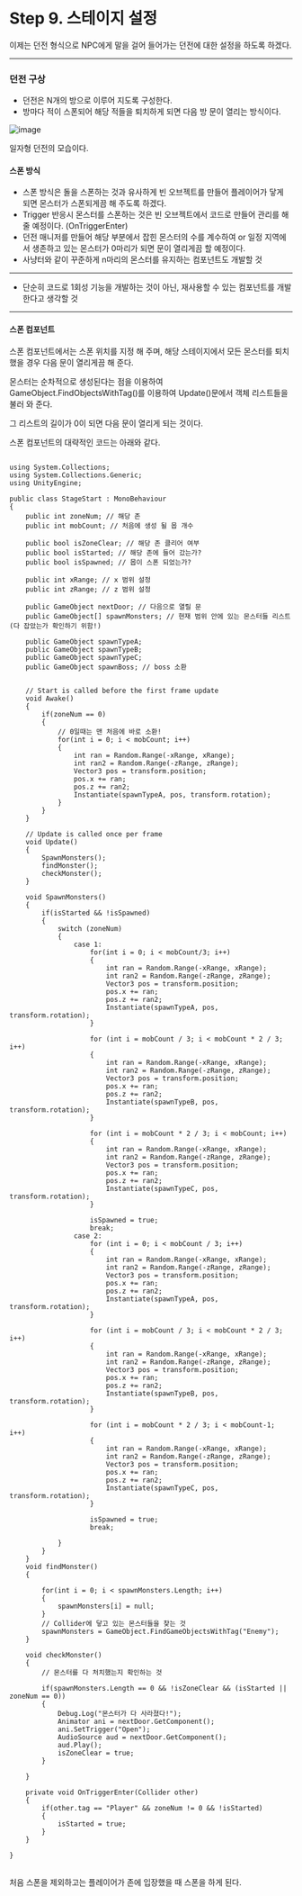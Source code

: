 # Step 9. 스테이지 설정

이제는 던전 형식으로 NPC에게 말을 걸어 들어가는 던전에 대한 설정을 하도록 하겠다.

<hr>

### 던전 구상

- 던전은 N개의 방으로 이루어 지도록 구성한다.
- 방마다 적이 스폰되어 해당 적들을 퇴치하게 되면 다음 방 문이 열리는 방식이다.

![image](https://user-images.githubusercontent.com/66288087/200790494-c82c6d26-8b3a-48b5-b708-17e3e24b2d3c.png)

일자형 던전의 모습이다.

#### 스폰 방식

- 스폰 방식은 돌을 스폰하는 것과 유사하게 빈 오브젝트를 만들어 플레이어가 닿게 되면 몬스터가 스폰되게끔 해 주도록 하겠다.
- Trigger 반응시 몬스터를 스폰하는 것은 빈 오브젝트에서 코드로 만들어 관리를 해 줄 예정이다. (OnTriggerEnter)
- 던전 매니저를 만들어 해당 부분에서 잡힌 몬스터의 수를 계수하여 or 일정 지역에서 생존하고 있는 몬스터가 0마리가 되면 문이 열리게끔 할 예정이다.
- 사냥터와 같이 꾸준하게 n마리의 몬스터를 유지하는 컴포넌트도 개발할 것

<hr>

+ 단순히 코드로 1회성 기능을 개발하는 것이 아닌, 재사용할 수 있는 컴포넌트를 개발한다고 생각할 것

<hr>

#### 스폰 컴포넌트

스폰 컴포넌트에서는 스폰 위치를 지정 해 주며, 해당 스테이지에서 모든 몬스터를 퇴치했을 경우 다음 문이 열리게끔 해 준다.

몬스터는 순차적으로 생성된다는 점을 이용하여 GameObject.FindObjectsWithTag()를 이용하여 Update()문에서 객체 리스트들을 불러 와 준다.

그 리스트의 길이가 0이 되면 다음 문이 열리게 되는 것이다.

스폰 컴포넌트의 대략적인 코드는 아래와 같다.

<pre>
<code>
using System.Collections;
using System.Collections.Generic;
using UnityEngine;

public class StageStart : MonoBehaviour
{
    public int zoneNum; // 해당 존
    public int mobCount; // 처음에 생성 될 몹 개수

    public bool isZoneClear; // 해당 존 클리어 여부
    public bool isStarted; // 해당 존에 들어 갔는가?
    public bool isSpawned; // 몹이 스폰 되었는가?

    public int xRange; // x 범위 설정
    public int zRange; // z 범위 설정

    public GameObject nextDoor; // 다음으로 열릴 문
    public GameObject[] spawnMonsters; // 현재 범위 안에 있는 몬스터들 리스트(다 잡았는가 확인하기 위함!)

    public GameObject spawnTypeA;
    public GameObject spawnTypeB;
    public GameObject spawnTypeC;
    public GameObject spawnBoss; // boss 소환


    // Start is called before the first frame update
    void Awake()
    {
        if(zoneNum == 0)
        {
            // 0일때는 맨 처음에 바로 소환!
            for(int i = 0; i < mobCount; i++)
            {
                int ran = Random.Range(-xRange, xRange);
                int ran2 = Random.Range(-zRange, zRange);
                Vector3 pos = transform.position;
                pos.x += ran;
                pos.z += ran2;
                Instantiate(spawnTypeA, pos, transform.rotation);
            }
        }
    }

    // Update is called once per frame
    void Update()
    {
        SpawnMonsters();
        findMonster();
        checkMonster();
    }

    void SpawnMonsters()
    {
        if(isStarted && !isSpawned)
        {
            switch (zoneNum)
            {
                case 1:
                    for(int i = 0; i < mobCount/3; i++)
                    {
                        int ran = Random.Range(-xRange, xRange);
                        int ran2 = Random.Range(-zRange, zRange);
                        Vector3 pos = transform.position;
                        pos.x += ran;
                        pos.z += ran2;
                        Instantiate(spawnTypeA, pos, transform.rotation);
                    }

                    for (int i = mobCount / 3; i < mobCount * 2 / 3; i++)
                    {
                        int ran = Random.Range(-xRange, xRange);
                        int ran2 = Random.Range(-zRange, zRange);
                        Vector3 pos = transform.position;
                        pos.x += ran;
                        pos.z += ran2;
                        Instantiate(spawnTypeB, pos, transform.rotation);
                    }

                    for (int i = mobCount * 2 / 3; i < mobCount; i++)
                    {
                        int ran = Random.Range(-xRange, xRange);
                        int ran2 = Random.Range(-zRange, zRange);
                        Vector3 pos = transform.position;
                        pos.x += ran;
                        pos.z += ran2;
                        Instantiate(spawnTypeC, pos, transform.rotation);
                    }

                    isSpawned = true;
                    break;
                case 2:
                    for (int i = 0; i < mobCount / 3; i++)
                    {
                        int ran = Random.Range(-xRange, xRange);
                        int ran2 = Random.Range(-zRange, zRange);
                        Vector3 pos = transform.position;
                        pos.x += ran;
                        pos.z += ran2;
                        Instantiate(spawnTypeA, pos, transform.rotation);
                    }

                    for (int i = mobCount / 3; i < mobCount * 2 / 3; i++)
                    {
                        int ran = Random.Range(-xRange, xRange);
                        int ran2 = Random.Range(-zRange, zRange);
                        Vector3 pos = transform.position;
                        pos.x += ran;
                        pos.z += ran2;
                        Instantiate(spawnTypeB, pos, transform.rotation);
                    }

                    for (int i = mobCount * 2 / 3; i < mobCount-1; i++)
                    {
                        int ran = Random.Range(-xRange, xRange);
                        int ran2 = Random.Range(-zRange, zRange);
                        Vector3 pos = transform.position;
                        pos.x += ran;
                        pos.z += ran2;
                        Instantiate(spawnTypeC, pos, transform.rotation);
                    }

                    isSpawned = true;
                    break;

            }
        }
    }
    void findMonster()
    {
        
        for(int i = 0; i < spawnMonsters.Length; i++)
        {
            spawnMonsters[i] = null;
        }
        // Collider에 닿고 있는 몬스터들을 찾는 것
        spawnMonsters = GameObject.FindGameObjectsWithTag("Enemy");
    }

    void checkMonster()
    {
        // 몬스터를 다 처치했는지 확인하는 것

        if(spawnMonsters.Length == 0 && !isZoneClear && (isStarted || zoneNum == 0))
        {
            Debug.Log("몬스터가 다 사라졌다!");
            Animator ani = nextDoor.GetComponent<Animator>();
            ani.SetTrigger("Open");
            AudioSource aud = nextDoor.GetComponent<AudioSource>();
            aud.Play();
            isZoneClear = true;
        }

    }

    private void OnTriggerEnter(Collider other)
    {
        if(other.tag == "Player" && zoneNum != 0 && !isStarted)
        {
            isStarted = true;
        }
    }

}
</code>
</pre>

처음 스폰을 제외하고는 플레이어가 존에 입장했을 때 스폰을 하게 된다.






